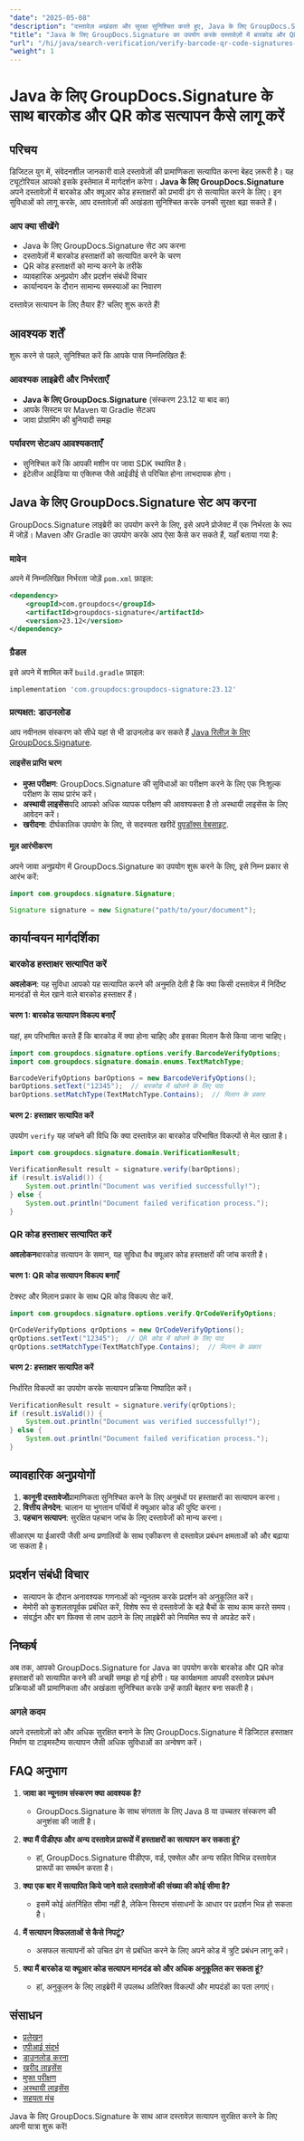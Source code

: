 ```yaml
---
"date": "2025-05-08"
"description": "दस्तावेज़ अखंडता और सुरक्षा सुनिश्चित करते हुए, Java के लिए GroupDocs.Signature का उपयोग करके दस्तावेज़ों में बारकोड और QR कोड हस्ताक्षरों को सत्यापित करना सीखें।"
"title": "Java के लिए GroupDocs.Signature का उपयोग करके दस्तावेज़ों में बारकोड और QR कोड कैसे सत्यापित करें"
"url": "/hi/java/search-verification/verify-barcode-qr-code-signatures-groupdocs-java/"
"weight": 1
---
```


# Java के लिए GroupDocs.Signature के साथ बारकोड और QR कोड सत्यापन कैसे लागू करें

## परिचय

डिजिटल युग में, संवेदनशील जानकारी वाले दस्तावेज़ों की प्रामाणिकता सत्यापित करना बेहद ज़रूरी है। यह ट्यूटोरियल आपको इसके इस्तेमाल में मार्गदर्शन करेगा। **Java के लिए GroupDocs.Signature** अपने दस्तावेज़ों में बारकोड और क्यूआर कोड हस्ताक्षरों को प्रभावी ढंग से सत्यापित करने के लिए। इन सुविधाओं को लागू करके, आप दस्तावेज़ों की अखंडता सुनिश्चित करके उनकी सुरक्षा बढ़ा सकते हैं।

### आप क्या सीखेंगे

- Java के लिए GroupDocs.Signature सेट अप करना
- दस्तावेज़ों में बारकोड हस्ताक्षरों को सत्यापित करने के चरण
- QR कोड हस्ताक्षरों को मान्य करने के तरीके
- व्यावहारिक अनुप्रयोग और प्रदर्शन संबंधी विचार
- कार्यान्वयन के दौरान सामान्य समस्याओं का निवारण

दस्तावेज़ सत्यापन के लिए तैयार हैं? चलिए शुरू करते हैं!

## आवश्यक शर्तें

शुरू करने से पहले, सुनिश्चित करें कि आपके पास निम्नलिखित हैं:

### आवश्यक लाइब्रेरी और निर्भरताएँ

- **Java के लिए GroupDocs.Signature** (संस्करण 23.12 या बाद का)
- आपके सिस्टम पर Maven या Gradle सेटअप
- जावा प्रोग्रामिंग की बुनियादी समझ

### पर्यावरण सेटअप आवश्यकताएँ

- सुनिश्चित करें कि आपकी मशीन पर जावा SDK स्थापित है।
- इंटेलीज आईडिया या एक्लिप्स जैसे आईडीई से परिचित होना लाभदायक होगा।

## Java के लिए GroupDocs.Signature सेट अप करना

GroupDocs.Signature लाइब्रेरी का उपयोग करने के लिए, इसे अपने प्रोजेक्ट में एक निर्भरता के रूप में जोड़ें। Maven और Gradle का उपयोग करके आप ऐसा कैसे कर सकते हैं, यहाँ बताया गया है:

### मावेन
अपने में निम्नलिखित निर्भरता जोड़ें `pom.xml` फ़ाइल:
```xml
<dependency>
    <groupId>com.groupdocs</groupId>
    <artifactId>groupdocs-signature</artifactId>
    <version>23.12</version>
</dependency>
```

### ग्रैडल
इसे अपने में शामिल करें `build.gradle` फ़ाइल:
```gradle
implementation 'com.groupdocs:groupdocs-signature:23.12'
```

### प्रत्यक्षत: डाउनलोड
आप नवीनतम संस्करण को सीधे यहां से भी डाउनलोड कर सकते हैं [Java रिलीज़ के लिए GroupDocs.Signature](https://releases.groupdocs.com/signature/java/).

#### लाइसेंस प्राप्ति चरण
- **मुफ्त परीक्षण**: GroupDocs.Signature की सुविधाओं का परीक्षण करने के लिए एक निःशुल्क परीक्षण के साथ प्रारंभ करें।
- **अस्थायी लाइसेंस**यदि आपको अधिक व्यापक परीक्षण की आवश्यकता है तो अस्थायी लाइसेंस के लिए आवेदन करें।
- **खरीदना**: दीर्घकालिक उपयोग के लिए, से सदस्यता खरीदें [ग्रुपडॉक्स वेबसाइट](https://purchase.groupdocs.com/buy).

#### मूल आरंभीकरण
अपने जावा अनुप्रयोग में GroupDocs.Signature का उपयोग शुरू करने के लिए, इसे निम्न प्रकार से आरंभ करें:
```java
import com.groupdocs.signature.Signature;

Signature signature = new Signature("path/to/your/document");
```

## कार्यान्वयन मार्गदर्शिका

### बारकोड हस्ताक्षर सत्यापित करें

**अवलोकन**: यह सुविधा आपको यह सत्यापित करने की अनुमति देती है कि क्या किसी दस्तावेज़ में निर्दिष्ट मानदंडों से मेल खाने वाले बारकोड हस्ताक्षर हैं।

#### चरण 1: बारकोड सत्यापन विकल्प बनाएँ
यहां, हम परिभाषित करते हैं कि बारकोड में क्या होना चाहिए और इसका मिलान कैसे किया जाना चाहिए।
```java
import com.groupdocs.signature.options.verify.BarcodeVerifyOptions;
import com.groupdocs.signature.domain.enums.TextMatchType;

BarcodeVerifyOptions barOptions = new BarcodeVerifyOptions();
barOptions.setText("12345");  // बारकोड में खोजने के लिए पाठ
barOptions.setMatchType(TextMatchType.Contains);  // मिलान के प्रकार
```

#### चरण 2: हस्ताक्षर सत्यापित करें
उपयोग `verify` यह जांचने की विधि कि क्या दस्तावेज़ का बारकोड परिभाषित विकल्पों से मेल खाता है।
```java
import com.groupdocs.signature.domain.VerificationResult;

VerificationResult result = signature.verify(barOptions);
if (result.isValid()) {
    System.out.println("Document was verified successfully!");
} else {
    System.out.println("Document failed verification process.");
}
```

### QR कोड हस्ताक्षर सत्यापित करें

**अवलोकन**बारकोड सत्यापन के समान, यह सुविधा वैध क्यूआर कोड हस्ताक्षरों की जांच करती है।

#### चरण 1: QR कोड सत्यापन विकल्प बनाएँ
टेक्स्ट और मिलान प्रकार के साथ QR कोड विकल्प सेट करें.
```java
import com.groupdocs.signature.options.verify.QrCodeVerifyOptions;

QrCodeVerifyOptions qrOptions = new QrCodeVerifyOptions();
qrOptions.setText("12345");  // QR कोड में खोजने के लिए पाठ
qrOptions.setMatchType(TextMatchType.Contains);  // मिलान के प्रकार
```

#### चरण 2: हस्ताक्षर सत्यापित करें
निर्धारित विकल्पों का उपयोग करके सत्यापन प्रक्रिया निष्पादित करें।
```java
VerificationResult result = signature.verify(qrOptions);
if (result.isValid()) {
    System.out.println("Document was verified successfully!");
} else {
    System.out.println("Document failed verification process.");
}
```

## व्यावहारिक अनुप्रयोगों

1. **कानूनी दस्तावेजों**प्रामाणिकता सुनिश्चित करने के लिए अनुबंधों पर हस्ताक्षरों का सत्यापन करना।
2. **वित्तीय लेनदेन**: चालान या भुगतान पर्चियों में क्यूआर कोड की पुष्टि करना।
3. **पहचान सत्यापन**: सुरक्षित पहचान जांच के लिए दस्तावेजों को मान्य करना।

सीआरएम या ईआरपी जैसी अन्य प्रणालियों के साथ एकीकरण से दस्तावेज़ प्रबंधन क्षमताओं को और बढ़ाया जा सकता है।

## प्रदर्शन संबंधी विचार

- सत्यापन के दौरान अनावश्यक गणनाओं को न्यूनतम करके प्रदर्शन को अनुकूलित करें।
- मेमोरी को कुशलतापूर्वक प्रबंधित करें, विशेष रूप से दस्तावेजों के बड़े बैचों के साथ काम करते समय।
- संवर्द्धन और बग फिक्स से लाभ उठाने के लिए लाइब्रेरी को नियमित रूप से अपडेट करें।

## निष्कर्ष

अब तक, आपको GroupDocs.Signature for Java का उपयोग करके बारकोड और QR कोड हस्ताक्षरों को सत्यापित करने की अच्छी समझ हो गई होगी। यह कार्यक्षमता आपकी दस्तावेज़ प्रबंधन प्रक्रियाओं की प्रामाणिकता और अखंडता सुनिश्चित करके उन्हें काफ़ी बेहतर बना सकती है।

### अगले कदम

अपने दस्तावेज़ों को और अधिक सुरक्षित बनाने के लिए GroupDocs.Signature में डिजिटल हस्ताक्षर निर्माण या टाइमस्टैम्प सत्यापन जैसी अधिक सुविधाओं का अन्वेषण करें।

## FAQ अनुभाग

1. **जावा का न्यूनतम संस्करण क्या आवश्यक है?**
   - GroupDocs.Signature के साथ संगतता के लिए Java 8 या उच्चतर संस्करण की अनुशंसा की जाती है।

2. **क्या मैं पीडीएफ और अन्य दस्तावेज़ प्रारूपों में हस्ताक्षरों का सत्यापन कर सकता हूं?**
   - हां, GroupDocs.Signature पीडीएफ, वर्ड, एक्सेल और अन्य सहित विभिन्न दस्तावेज़ प्रारूपों का समर्थन करता है।

3. **क्या एक बार में सत्यापित किये जाने वाले दस्तावेजों की संख्या की कोई सीमा है?**
   - इसमें कोई अंतर्निहित सीमा नहीं है, लेकिन सिस्टम संसाधनों के आधार पर प्रदर्शन भिन्न हो सकता है।

4. **मैं सत्यापन विफलताओं से कैसे निपटूं?**
   - असफल सत्यापनों को उचित ढंग से प्रबंधित करने के लिए अपने कोड में त्रुटि प्रबंधन लागू करें।

5. **क्या मैं बारकोड या क्यूआर कोड सत्यापन मानदंड को और अधिक अनुकूलित कर सकता हूं?**
   - हां, अनुकूलन के लिए लाइब्रेरी में उपलब्ध अतिरिक्त विकल्पों और मापदंडों का पता लगाएं।

## संसाधन
- [प्रलेखन](https://docs.groupdocs.com/signature/java/)
- [एपीआई संदर्भ](https://reference.groupdocs.com/signature/java/)
- [डाउनलोड करना](https://releases.groupdocs.com/signature/java/)
- [खरीद लाइसेंस](https://purchase.groupdocs.com/buy)
- [मुफ्त परीक्षण](https://releases.groupdocs.com/signature/java/)
- [अस्थायी लाइसेंस](https://purchase.groupdocs.com/temporary-license/)
- [सहयता मंच](https://forum.groupdocs.com/c/signature/)

Java के लिए GroupDocs.Signature के साथ आज दस्तावेज़ सत्यापन सुरक्षित करने के लिए अपनी यात्रा शुरू करें!